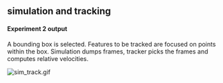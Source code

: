 ## simulation and tracking


#### Experiment 2 output
A bounding box is selected.
Features to be tracked are focused on points within the box.
Simulation dumps frames, tracker picks the frames and computes relative velocities.

![sim_track.gif](./gifs/sim_track.gif)
